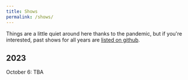 ```yaml
---
title: Shows
permalink: /shows/
---
```



Things are a little quiet around here thanks to the pandemic, but if you're interested, past shows for all years are [listed on github](https://github.com/ruhee/show-archive/tree/master/raw).


## 2023

October 6: TBA
